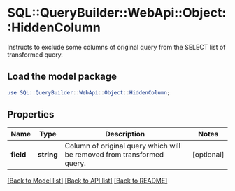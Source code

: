 # SQL::QueryBuilder::WebApi::Object::HiddenColumn

Instructs to exclude some columns of original query from the SELECT list of transformed query.

## Load the model package
```perl
use SQL::QueryBuilder::WebApi::Object::HiddenColumn;
```

## Properties
Name | Type | Description | Notes
------------ | ------------- | ------------- | -------------
**field** | **string** | Column of original query which will be removed from transformed query. | [optional] 

[[Back to Model list]](../README.md#documentation-for-models) [[Back to API list]](../README.md#documentation-for-api-endpoints) [[Back to README]](../README.md)


